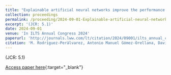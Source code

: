 ```yaml
---
title: "Explainable artificial neural networks improve the performance of the Gender-Equity Model for liver Allocation (GEMA) to prioritize candidates for liver transplantation"
collection: proceedings
permalink: /proceeding/2024-09-01-Explainable-artificial-neural-networks-improve-the-performance-of-the-Gender-Equity-Model-for-liver-
excerpt: '(JCR: 5.1)'
date: 2024-09-01
venue: 'In ILTS Annual Congress 2024'
paperurl: 'http://journals.lww.com/lt/citation/2024/09001/ilts_annual_congress_2024_abstracts.1.aspx'
citation: 'M. Rodríguez-Perálvarez, Antonio Manuel Gómez-Orellana, David Guijo-Rubio, <strong>Pedro Antonio Gutiérrez</strong>, A. Majumdar, G. McCaughan, R. Taylor, E.A. Tsochatzis, César Hervás-Martínez, &quot;Explainable artificial neural networks improve the performance of the Gender-Equity Model for liver Allocation (GEMA) to prioritize candidates for liver transplantation.&quot; In ILTS Annual Congress 2024, Vol. 30, 2024, pp.1--309.'
---
```

(JCR: 5.1)

[Access paper here](http://journals.lww.com/lt/citation/2024/09001/ilts_annual_congress_2024_abstracts.1.aspx){:target="_blank"}
